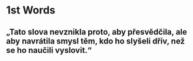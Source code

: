 # 1st Words

## „Tato slova nevznikla proto, aby přesvědčila, ale aby navrátila smysl těm, kdo ho slyšeli dřív, než se ho naučili vyslovit.“